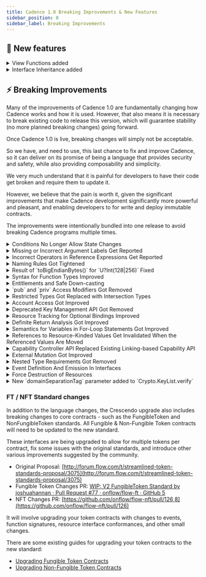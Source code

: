 ```yaml
---
title: Cadence 1.0 Breaking Improvements & New Features
sidebar_position: 0
sidebar_label: Breaking Improvements
---
```


## 💫 New features

<details>

<summary>View Functions added</summary>

#### 💡 Motivation

View functions allow developers to improve the reliability and safety of their programs, and helps them to reason about the effects of their and the programs of others.
Developers can mark their functions as `view`, which disallows the function from performing state changes. That also makes the intent of functions clear to other programmers, as it allows them to distinguish between functions that change state and ones that do not.

#### ℹ️ Description

Cadence has added support for annotating functions with the `view` keyword, which enforces that no “mutating” operations occur inside the body of the function. The `view` keyword is placed before the `fun` keyword in a function declaration or function expression.
If a function has no `view` annotation, it is considered “non-view”, and users should encounter no difference in behavior in these functions from what they are used to.
If a function does have a `view` annotation, then the following mutating operations are not allowed:

- Writing to, modifying, or destroying any resources
- Writing to or modifying any references
- Assigning to or modifying any variables that cannot be determined to have been created locally inside of the `view` function in question. In particular, this means that captured and global variables cannot be written in these functions
- Calling a non-`view` function
  This feature was proposed in **[FLIP 1056** 7](https://github.com/onflow/flips/blob/main/cadence/20220715-cadence-purity-analysis.md). To learn more, please consult the FLIP and documentation.

#### 🔄 Adoption

You can adopt view functions by adding the `view` modifier to all functions that do not perform mutating operations.

#### ✨ Example

Before:
The function `getCount` of a hypothetical NFT collection returns the number of NFTs in the collection.

```cadence

access(all)
resource Collection {

  access(all)
	var ownedNFTs: @{UInt64: NonFungibleToken.NFT}

	init () {
		self.ownedNFTs<- {}
  }

  access(all)
  fun getCount(): Int {
		returnself.ownedNFTs.length
  }

	/* ... rest of implementation ... */
}

```

After:
The function `getCount` does not perform any state changes, it only reads the length of the collection and returns it. Therefore it can be marked as `view.`

```cadence

    access(all)
    view fun getCount(): Int {
//  ^^^^ addedreturnself.ownedNFTs.length
    }

```

</details>

<details>

<summary>Interface Inheritance added</summary>

#### 💡 Motivation

Previously, interfaces could not inherit from other interfaces, which required developers to repeat code.
Interface inheritance allows code abstraction and code reuse.

#### ℹ️ Description and ✨ example

Interfaces can now inherit from other interfaces of the same kind. This makes it easier for developers to structure their conformances and reduces a lot of redundant code.
For example, suppose there are two resource interfaces `Receiver` and `Vault`, and suppose all implementations of the `Vault` would also need to conform to the interface `Receiver`.
Previously, there was no way to enforce this. Anyone who implements the `Vault` would have to explicitly specify that their concrete type also implements the `Receiver`. But it was not always guaranteed that all implementations would follow this informal agreement.
With interface inheritance, the `Vault` interface can now inherit/conform to the `Receiver` interface.

```cadence
access(all)
resource interface Receiver {
    access(all)
    fun deposit(_ something:@AnyResource)
}

access(all)
resource interface Vault: Receiver {
    access(all)
    fun withdraw(_ amount: Int):@Vault
}
```

Thus, anyone implementing the `Vault` interface would also have to implement the `Receiver` interface as well.

```cadence
access(all)
resource MyVault: Vault {
	// Required!
  access(all)
  fun withdraw(_ amount: Int):@Vault {}
	// Required!
  access(all)
  fun deposit(_ something:@AnyResource) {}
}
```

This feature was proposed in [FLIP 40 2](https://github.com/onflow/flips/blob/main/cadence/20221024-interface-inheritance.md). To learn more, please consult the FLIP and documentation.

</details>

## ⚡ Breaking Improvements

Many of the improvements of Cadence 1.0 are fundamentally changing how Cadence works and how it is used. However, that also means it is necessary to break existing code to release this version, which will guarantee stability (no more planned breaking changes) going forward.

Once Cadence 1.0 is live, breaking changes will simply not be acceptable.

So we have, and need to use, this last chance to fix and improve Cadence, so it can deliver on its promise of being a language that provides security and safety, while also providing composability and simplicity.

We very much understand that it is painful for developers to have their code get broken and require them to update it.

However, we believe that the pain is worth it, given the significant improvements that make Cadence development significantly more powerful and pleasant, and enabling developers to for write and deploy immutable contracts.

The improvements were intentionally bundled into one release to avoid breaking Cadence programs multiple times.

<details>

<summary>Conditions No Longer Allow State Changes</summary>

#### 💡 Motivation

In the current version of Cadence, pre-conditions and post-conditions may perform state changes, e.g. by calling a function that performs a mutation. This may result in unexpected behavior, which might lead to bugs.
To make conditions predictable, they are no longer allowed to perform state changes.

#### ℹ️ Description

Pre-conditions and post-conditions are now considered `view` contexts, meaning that any operations that would be prevented inside of a `view` function are also not permitted in a pre-condition or post-condition.
This is to prevent underhanded code wherein a user modifies global or contract state inside of a condition, where they are meant to simply be asserting properties of that state.
In particular, since only expressions were permitted inside conditions already, this means that if users wish to call any functions in conditions, these functions must now be made `view` functions.
This improvement was proposed in [FLIP 1056 7](https://github.com/onflow/flips/blob/main/cadence/20220715-cadence-purity-analysis.md). To learn more, please consult the FLIP and documentation.

#### 🔄 Adoption

Conditions which perform mutations will now result in the error “Impure operation performed in view context”.
Adjust the code in the condition so it does not perform mutations.
The condition may be considered mutating, because it calls a mutating, i.e. non-`view` function. It might be possible to mark the called function as `view`, and the body of the function may need to get updated in turn.

#### ✨ Example

**Before:**
The function `withdraw` of a hypothetical NFT collection interface allows the withdrawal of an NFT with a specific ID. In its post-condition, the function states that at the end of the function, the collection should have exactly one fewer item than at the beginning of the function.

```cadence
access(all)
resource interface Collection {

  access(all)
  fun getCount(): Int

  access(all)
  fun withdraw(id: UInt64):@NFT {
    post {
          getCount() == before(getCount()) - 1
    }
  }

	/* ... rest of interface ... */
}
```

**After:**
The calls to `getCount` in the post-condition are not allowed and result in the error “Impure operation performed in view context”, because the `getCount` function is considered a mutating function, as it does not have the `view` modifier.
Here, as the `getCount` function only performs a read-only operation and does not change any state, it can be marked as `view`.

```cadence
    access(all)
    view fun getCount(): Int
//  ^^^^
```

</details>

<details>

<summary>Missing or Incorrect Argument Labels Get Reported</summary>

#### 💡 Motivation

Previously, missing or incorrect argument labels of function calls were not reported.
This had the potential to confuse developers or readers of programs, and could potentially lead to bugs.

#### ℹ️ Description

Function calls with missing argument labels are now reported with the error message “missing argument label”, and function calls with incorrect argument labels are now reported with the error message “incorrect argument label”.

#### 🔄 Adoption

Function calls with missing argument labels should be updated to include the required argument labels.
Function calls with incorrect argument labels should be fixed by providing the correct argument labels.

#### ✨ Example

Contract `TestContract` deployed at address `0x1`:

```cadence
access(all)
contract TestContract {

  access(all)
	structTestStruct {

  access(all)
  let a: Int

  access(all)
	let b: String

	init(first: Int, second: String) {
		self.a = first
		self.b = second
    }
  }
}
```

**Incorrect** program:
The initializer of `TestContract.TestStruct` expects the argument labels `first` and `second`.
However, the call of the initializer provides the incorrect argument label `wrong` for the first argument, and is missing the label for the second argument.

```cadence

// Scriptimport TestContract from 0x1

access(all)
fun main() {
    TestContract.TestStruct(wrong: 123, "abc")
}

```

This now results in the following errors:

```go

error: incorrect argument label
  --> script:4:34
   |
 4 |           TestContract.TestStruct(wrong: 123, "abc")
   |                                   ^^^^^ expected `first`, got `wrong`

error: missing argument label: `second`
  --> script:4:46
   |
 4 |           TestContract.TestStruct(wrong: 123, "abc")
   |                                               ^^^^^

```

**Corrected** program:

```cadence

// Scriptimport TestContract from 0x1
access(all)
fun main() {
    TestContract.TestStruct(first: 123, second: "abc")
}

```

We would like to thank community member justjoolz for reporting this bug.

</details>

<details>

<summary>Incorrect Operators in Reference Expressions Get Reported</summary>

#### 💡 Motivation

Previously, incorrect operators in reference expressions were not reported.
This had the potential to confuse developers or readers of programs, and could potentially lead to bugs.

#### ℹ️ Description

The syntax for reference expressions is `&v as &T`, which represents taking a reference to value `v` as type `T`.
Reference expressions that used other operators, such as `as?` and `as!`, e.g. `&v as! &T`, were incorrect and were previously not reported as an error.
The syntax for reference expressions improved to just `&v`. The type of the resulting reference must still be provided explicitly.
If the type is not explicitly provided, the error “cannot infer type from reference expression: requires an explicit type annotation” is reported.
For example, existing expressions like `&v as &T` provide an explicit type, as they statically assert the type using `as &T`. Such expressions thus keep working and do *not* have to be changed.
Another way to provide the type for the reference is by explicitly typing the target of the expression, for example, in a variable declaration, e.g. via `let ref: &T = &v`.
This improvement was proposed in [FLIP 941 2](https://github.com/onflow/flips/blob/main/cadence/20220516-reference-creation-semantics.md). To learn more, please consult the FLIP and documentation.

#### 🔄 Adoption

Reference expressions which use an operator other than `as` need to be changed to use the `as` operator.
In cases where the type is already explicit, the static type assertion (`as &T`) can be removed.

#### ✨ Example

**Incorrect** program:
The reference expression uses the incorrect operator `as!`.

```cadence
let number = 1
let ref = &number as! &Int
```

This now results in the following error:

```bash
error: cannot infer type from reference expression: requires an explicit type annotation
 --> test:3:17
  |
3 |let ref = &number as! &Int
  |           ^
```

**Corrected** program:

```cadence
let number = 1
let ref = &number as &Int
```

Alternatively, the same code can now also be written as follows:

```cadence
let number = 1
let ref: &Int = &number
```

</details>

<details>

<summary>Naming Rules Got Tightened</summary>

#### 💡 Motivation

Previously, Cadence allowed language keywords (e.g. `continue`, `for`, etc.) to be used as names. For example, the following program was allowed:

```cadence
fun continue(import: Int, break: String) { ... }
```

This had the potential to confuse developers or readers of programs, and could potentially lead to bugs.

#### ℹ️ Description

Most language keywords are no longer allowed to be used as names.
Some keywords are still allowed to be used as names, as they have limited significance within the language. These allowed keywords are as follows:

- `from`: only used in import statements `import foo from ...`
- `account`: used in access modifiers `access(account) let ...`
- `all`: used in access modifier `access(all) let ...`
- `view`: used as modifier for function declarations and expressions `view fun foo()...`, let `f = view fun () ...`
  Any other keywords will raise an error during parsing, such as:

```cadence
let break: Int= 0
//  ^ error: expected identifier after start of variable declaration, got keyword break
```

#### 🔄 Adoption

Names which use language keywords must be renamed.

#### ✨ Example

**Before:**
A variable is named after a language keyword.

```cadence
let contract = signer.borrow<&MyContract>(name: "MyContract")
//  ^ error: expected identifier after start of variable declaration, got keyword contract
```

**After:**
The variable is renamed to avoid the clash with the language keyword.

```cadence
let myContract = signer.borrow<&MyContract>(name: "MyContract")
```

</details>

<details>

<summary>Result of `toBigEndianBytes()` for `U?Int(128|256)` Fixed</summary>

#### 💡 Motivation

Previously, the implementation of `.toBigEndianBytes()` was incorrect for the large integer types `Int128`, `Int256`, `UInt128`, and `UInt256`.
This had the potential to confuse developers or readers of programs, and could potentially lead to bugs.

#### ℹ️ Description

Calling the `toBigEndianBytes` function on smaller sized integer types returns the exact number of bytes that fit into the type, left-padded with zeros. For instance, `Int64(1).toBigEndianBytes()` returns an array of 8 bytes, as the size of `Int64` is 64 bits, 8 bytes.
Previously, the `toBigEndianBytes` function erroneously returned variable-length byte arrays without padding for the large integer types `Int128`, `Int256`, `UInt128`, and `UInt256`. This was inconsistent with the smaller fixed-size numeric types, such as `Int8`, and `Int32`.
To fix this inconsistency, `Int128` and `UInt128` now always return arrays of 16 bytes, while `Int256` and `UInt256` return 32 bytes.

#### ✨ Example

```cadence
let someNum: UInt128 = 123456789
let someBytes: [UInt8] = someNum.toBigEndianBytes()
// OLD behavior;
// someBytes = [7, 91, 205, 21]
// NEW behavior:
// someBytes = [0, 0, 0, 0, 0, 0, 0, 0, 0, 0, 0, 0, 7, 91, 205, 21]
```

#### 🔄 Adoption

Programs that use `toBigEndianBytes` directly, or indirectly by depending on other programs, should be checked for how the result of the function is used. It might be necessary to adjust the code to restore existing behavior.
If a program relied on the previous behavior of truncating the leading zeros, then the old behavior can be recovered by first converting to a variable-length type, `Int` or `UInt`, as the `toBigEndianBytes` function retains the variable-length byte representations, i.e. the result has no padding bytes.

```cadence
let someNum: UInt128 = 123456789
let someBytes: [UInt8] = UInt(someNum).toBigEndianBytes()
// someBytes = [7, 91, 205, 21]
```

</details>

<details>

<summary>Syntax for Function Types Improved</summary>

#### 💡 Motivation

Previously, function types were expressed using a different syntax from function declarations or expressions. The previous syntax was unintuitive for developers, making it hard to write and read code that used function types.

#### ℹ️ Description and ✨ examples

Function types are now expressed using the `fun` keyword, just like expressions and declarations. This improves readability and makes function types more obvious.
For example, given the following function declaration:

```cadence
fun foo(n: Int8, s: String): Int16 { /* ... */ }
```

The function `foo` now has the type `fun(Int8, String): Int16`.
The `:` token is right-associative, so functions that return other functions can have their types written without nested parentheses:

```cadence
fun curriedAdd(_ x: Int): fun(Int): Int {
	return fun(_ y: Int): Int {
		return x+ y
  }
}
// function `curriedAdd` has the type `fun(Int): fun(Int): Int`
```

To further bring the syntax for function types closer to the syntax of function declarations expressions, it is now possible to omit the return type, in which case the return type defaults to `Void`.

```rust
fun logTwice(_ value: AnyStruct) {// Return type is implicitly `Void`
	log(value)
	log(value)
}

// The function types of these variables are equivalent
let logTwice1: fun(AnyStruct): Void = logTwice
let logTwice2: fun(AnyStruct) = logTwice
```

As a bonus consequence, it is now allowed for any type to be parenthesized. This is useful for complex type signatures, or for expressing optional functions:

```rust

// A function that returns an optional Int16
let optFun1: fun (Int8): Int16? =
	fun (_: Int8): Int? { return nil }

// An optional function that returns an Int16
let optFun2: (fun (Int8): Int16)? = nil

```

This improvement was proposed in \*\*\*\*[FLIP 43](https://github.com/onflow/flips/blob/main/cadence/20221018-change-fun-type-syntax.md).

#### 🔄 Adoption

Programs that use the old function type syntax need to be updated by replacing the surrounding parentheses of function types with the `fun` keyword.
**Before:**

```rust
let baz: ((Int8, String): Int16) = foo
			// ^                     ^
			// surrounding parentheses of function type
```

**After:**

```cadence
let baz: fun (Int8, String): Int16 = foo
```

</details>

<details>

<summary>Entitlements and Safe Down-casting</summary>

#### 💡 Motivation

Previously, Cadence’s main access-control mechanism, restricted reference types, has been a source of confusion and mistakes for contract developers.
Developers new to Cadence often were surprised and did not understand why access-restricted functions, like the `withdraw` function of the fungible token `Vault` resource type, were declared as `pub`, making the function publicly accessible – access would later be restricted through a restricted type.
It was too easy to accidentally give out a `Capability` with a more permissible type than intended, leading to security problems.
Additionally, because what fields and functions were available to a reference depended on what the type of the reference was, references could not be downcast, leading to ergonomic issues.

#### ℹ️ Description

Access control has improved significantly.
When giving another user a reference or `Capability` to a value you own, the fields and functions that the user can access is determined by the type of the reference or `Capability`.
Previously, access to a value of type `T`, e.g. via a reference `&T`, would give access to all fields and functions of `T`. Access could be restricted, by using a restricted type. For example, a restricted reference `&T{I}` could only access members that were `pub` on `I`. Since references could not be downcast, any members defined on `T` but not on `I` were unavailable to this reference, even if they were `pub`.
Access control is now handled using a new feature called Entitlements, as originally proposed across [\*\*FLIP 54 3](https://github.com/onflow/flips/blob/main/cadence/20221214-auth-remodel.md)** and **[FLIP 94 3](https://github.com/onflow/flips/blob/main/cadence/20230623-entitlement-improvements.md)\*\*.
A reference can now be “entitled” to certain facets of an object. For example, the reference `auth(Withdraw) &Vault` is entitled to access fields and functions of `Vault` which require the `Withdraw` entitlement.
Entitlements can be are declared using the new `entitlement` syntax.
Members can be made to require entitlements using the access modifier syntax `access(E)`, where `E` is an entitlement that the user must posses.
For example:

```cadence
entitlement Withdraw

access(Withdraw)
fun withdraw(amount: UFix64): @Vault
```

References can now always be down-casted, the standalone `auth` modifier is not necessary anymore, and got removed.
For example, the reference `&{Provider}` can now be downcast to `&Vault`, so access control is now handled entirely through entitlements, rather than types.
To learn more, please refer to the [documentation](https://cadence-lang.org/docs/1.0/language/access-control#entitlements).

#### 🔄 Adoption

The access modifiers of fields and functions need to be carefully audited and updated.
Fields and functions that have the `pub` access modifier are now callable by anyone with any reference to that type. If access to the member should be restricted, the `pub` access modifier needs to be replaced with an entitlement access modifier.
When creating a `Capability` or a reference to a value, **it must be carefully considered which entitlements are provided to the recipient of that `Capability` or reference** – only the entitlements which are necessary and not more should be include in the `auth` modifier of the reference type.

#### ✨ Example

**Before:**
The `Vault` resource was originally written like so:

```cadence
access(all)
resource interface Provider {
	access(all)
  funwithdraw(amount:UFix64): @Vault {
	// ...
  }
}

access(all)
resource Vault: Provider, Receiver, Balance {
	access(all)
  fun withdraw(amount:UFix64): @Vault {
	// ...
  }

	access(all)
  fun deposit(from: @Vault) {
	// ...
  }

	access(all)
	var balance: UFix64
}

```

**After:**
The `Vault` resource might now be written like this:

```cadence

access(all) entitlement Withdraw

access(all)
resource interface Provider {
	access(Withdraw)
  funwithdraw(amount:UFix64): @Vault {
	// ...
  }
}

access(all)
resource Vault: Provider, Receiver, Balance {

	access(Withdraw)// withdrawal requires permission
  fun withdraw(amount:UFix64): @Vault {
	// ...
  }

	access(all)
  fun deposit(from: @Vault) {
	// ...
  }

	access(all)
	var balance: UFix64
}
```

Here, the `access(Withdraw)` syntax means that a reference to `Vault` must possess the `Withdraw` entitlement in order to be allowed to call the `withdraw` function, which can be given when a reference or `Capability` is created by using a new syntax: `auth(Withdraw) &Vault`.
This would allow developers to safely downcast `&{Provider}` references to `&Vault` references if they want to access functions like `deposit` and `balance`, without enabling them to call `withdraw`.

</details>

<details>

<summary>`pub` and `priv` Access Modifiers Got Removed</summary>

#### 💡 Motivation

With the previously mentioned entitlements feature, which uses `access(E)` syntax to denote entitled access, the `pub`, `priv` and `pub(set)` modifiers became the only access modifiers that did not use the `access` syntax.
This made the syntax inconsistent, making it harder to read and understand programs.
In addition, `pub` and `priv` already had alternatives/equivalents: `access(all)` and `access(self)`.

#### ℹ️ Description

The `pub`, `priv` and `pub(set)` access modifiers got removed from the language, in favor of their more explicit `access(all)` and `access(self)` equivalents (for `pub` and `priv`, respectively).
This makes access modifiers more uniform and better match the new entitlements syntax.
This improvement was originally proposed in [FLIP 84 2](https://github.com/onflow/flips/blob/main/cadence/20230505-remove-priv-and-pub.md).

#### 🔄 Adoption

Users should replace any `pub` modifiers with `access(all)`, and any `priv` modifiers with `access(self)`.
Fields that were defined as `pub(set)` will no longer be publicly assignable, and no access modifier now exists that replicates this old behavior. If the field should stay publicly assignable, a `access(all)` setter function that updates the field needs to be added, and users have to switch to using it instead of directly assigning to the field.

#### ✨ Example

**Before:**
Types and members could be declared with `pub` and `priv`:

```cadence
pub resource interface Collection {
  pub fun getCount(): Int

  priv fun myPrivateFunction()

	pub(set) let settableInt: Int

	/* ... rest of interface ... */
}
```

**After:**
The same behavior can be achieved with `access(all)` and `access(self)`

```cadence
access(all)
resource interface Collection {

	access(all)
	fun getCount(): Int

	access(self)
	fun myPrivateFunction()

	access(all)
	let settableInt: Int

	// Add a public setter method, replacing pub(set)
	access(all)
	fun setIntValue(_ i:Int): Int

	/* ... rest of interface ... */
}
```

</details>

<details>

<summary>Restricted Types Got Replaced with Intersection Types</summary>

#### 💡 Motivation

With the improvements to access control enabled by entitlements and safe down-casting, the restricted type feature is redundant.

#### ℹ️ Description

Restricted types have been removed. All types, including references, can now be down-casted, restricted types are no longer used for access control.
At the same time intersection types got introduced. Intersection types have the syntax `{I1, I2, ... In}`, where all elements of the set of types (`I1, I2, ... In`) are interface types. A value is part of the intersection type if it conforms to all the interfaces in the intersection type’s interface set. This functionality is equivalent to restricted types that restricted `AnyStruct` and `AnyResource.`
This improvement was proposed in [FLIP 85](https://github.com/onflow/flips/blob/main/cadence/20230505-remove-restricted-types.md). To learn more, please consult the FLIP and documentation.

#### 🔄 Adoption

Code that relies on the restriction behavior of restricted types can be safely changed to just use the concrete type directly, as entitlements will make this safe. For example, `&Vault{Balance}` can be replaced with just `&Vault`, as access to `&Vault` only provides access to safe operations, like getting the balance – **privileged operations, like withdrawal, need additional entitlements.**
Code that uses `AnyStruct` or `AnyResource` explicitly as the restricted type, e.g. in a reference, `&AnyResource{I}`, needs to remove the use of `AnyStruct` / `AnyResource`. Code that already uses the syntax `&{I}` can stay as-is.

#### ✨ Example

**Before:**
This function accepted a reference to a `T` value, but restricted what functions were allowed to be called on it to those defined on the `X`, `Y`, and `Z` interfaces.

```cadence
access(all)
resource interface X {
	access(all)
  fun foo()
}

access(all)
resource interface Y {
	access(all)
  fun bar()
}

access(all)
resource interface Z {
	access(all)
  fun baz()
}

access(all)
resource T: X, Y, Z {
	// implement interfaces
	access(all)
  fun qux() {
	// ...
  }
}

access(all)
fun exampleFun(param: &T{X, Y, Z}) {
	// `param` cannot call `qux` here, because it is restricted to
	// `X`, `Y` and `Z`.
}

```

**After:**
This function can be safely rewritten as:

```cadence
access(all)
resource interface X {
	access(all)
  fun foo()
}

access(all)
resource interface Y {
	access(all)
  fun bar()
}

resource interface Z {
	access(all)
  fun baz()
}

access(all)
entitlement Q

access(all)
resource T: X, Y, Z {
	// implement interfaces
	access(Q)
  fun qux() {
	// ...
  }
}

access(all)
fun exampleFun(param: &T) {
	// `param` still cannot call `qux` here, because it lacks entitlement `Q`
}

```

Any functions on `T` that the author of `T` does not want users to be able to call publicly should be defined with entitlements, and thus will not be accessible to the unauthorized `param` reference, like with `qux` above.

</details>

<details>

<summary>Account Access Got Improved</summary>

#### 💡 Motivation

Previously, access to accounts was granted wholesale: Users would sign a transaction, authorizing the code of the transaction to perform any kind of operation, for example, write to storage, but also add keys or contracts.
Users had to trust that a transaction would only perform supposed access, e.g. storage access to withdraw tokens, but still had to grant full access, which would allow the transaction to perform other operations.
Dapp developers who require users to sign transactions should be able to request the minimum amount of access to perform the intended operation, i.e. developers should be able to follow the principle of least privilege (PoLA).
This allows users to trust the transaction and Dapp.

#### ℹ️ Description

Previously, access to accounts was provided through the built-in types `AuthAccount` and `PublicAccount`: `AuthAccount` provided full *write* access to an account, whereas `PublicAccount` only provided *read* access.
With the introduction of entitlements, this access is now expressed using entitlements and references, and only a single `Account` type is necessary. In addition, storage related functionality were moved to the field `Account.storage`.
Access to administrative account operations, such as writing to storage, adding keys, or adding contracts, is now gated by both coarse grained entitlements (e.g. `Storage`, which grants access to all storage related functions, and `Keys`, which grants access to all key management functions), as well as fine-grained entitlements (e.g. `SaveValue` to save a value to storage, or `AddKey` to add a new key to the account).
Transactions can now request the particular entitlements necessary to perform the operations in the transaction.
This improvement was proposed in [FLIP 92 8](https://github.com/onflow/flips/blob/main/cadence/20230525-account-type.md). To learn more, consult the FLIP and the documentation.

#### 🔄 Adoption

Code that previously used `PublicAccount` can simply be replaced with an unauthorized account reference, `&Account.`
Code that previously used `AuthAccount` must be replaced with an authorized account reference. Depending on what functionality of the account is accessed, the appropriate entitlements have to be specified.
For example, if the `save` function of `AuthAccount` was used before, the function call must be replaced with `storage.save`, and the `SaveValue` or `Storage` entitlement is required.

#### ✨ Example

**Before:**
The transactions wants to save a value to storage. It must request access to the whole account, even though it does not need access beyond writing to storage.

```cadence
transaction {
  prepare(signer: AuthAccount) {
    signer.save("Test", to: /storage/test)
  }
}
```

**After:**
The transaction requests the fine-grained account entitlement `SaveValue`, which allows the transaction to call the `save` function.

```cadence
transaction {
  prepare(signer: auth(SaveValue)&Account) {
    signer.storage.save("Test", to: /storage/test)
  }
}
```

If the transaction attempts to perform other operations, such as adding a new key, it is rejected:

```cadence
transaction {
  prepare(signer: auth(SaveValue)&Account) {
    signer.storage.save("Test", to: /storage/test)
    signer.keys.add(/* ... */)
		//          ^^^ Error: Cannot call function, requires `AddKey` or `Keys` entitlement
  }
}
```

</details>

<details>

<summary>Deprecated Key Management API Got Removed</summary>

#### 💡 Motivation

Cadence provides two key management APIs:

- The original, low-level API, which worked with RLP-encoded keys
- The improved, high-level API, which works with convenient data types like `PublicKey`, `HashAlgorithm`, and `SignatureAlgorithm`
  The improved API was introduced, as the original API was difficult to use and error-prone.
  The original API was deprecated in early 2022.

#### ℹ️ Description

The original account key management API, got removed. Instead, the improved key management API should be used.
To learn more,

#### 🔄 Adoption

Replace uses of the original account key management API functions with equivalents of the improved API:
| Removed | Replacement |
| --------------------------- | ------------------- |
| AuthAccount.addPublicKey | Account.keys.add |
| AuthAccount.removePublicKey | Account.keys.revoke |
To learn more, please refer to the [documentation](https://developers.flow.com/cadence/language/accounts#account-keys).

#### ✨ Example

**Before:**

```cadence

transaction(encodedPublicKey: [UInt8]) {
  prepare(signer: AuthAccount) {
    signer.addPublicKey(encodedPublicKey)
  }
}

```

**After:**

```cadence
transaction(publicKey: [UInt8]) {
  prepare(signer: auth(Keys) &Account) {
    signer.keys.add(
      publicKey: PublicKey(
	      publicKey: publicKey,
        signatureAlgorithm: SignatureAlgorithm.ECDSA_P256
      ),
	    hashAlgorithm: HashAlgorithm.SHA3_256,
		  weight: 100.0
    )
  }
}
```

</details>

<details>

<summary>Resource Tracking for Optional Bindings Improved</summary>

#### 💡 Motivation

Previously, resource tracking for optional bindings (”if-let statements”) was implemented incorrectly, leading to errors for valid code.
This required developers to add workarounds to their code.

#### ℹ️ Description

Resource tracking for optional bindings (”if-let statements”) was fixed.
For example, the following program used to be invalid, reporting a resource loss error for `optR`:

```cadence
resource R {}
fun asOpt(_ r: @R): @R? {
	return <-r
}

fun test() {
  let r <- create R()
  let optR <- asOpt(<-r)
  if let r2 <- optR {
      destroy r2
  }
}
```

This program is now considered valid.

#### 🔄 Adoption

New programs do not need workarounds anymore, and can be written naturally.
Programs that previously resolved the incorrect resource loss error with a workaround, for example by invalidating the resource also in the else-branch or after the if-statement, are now invalid:

```cadence

fun test() {
	let r <- createR()
	let optR <-asOpt(<-r)
	if let r2 <- optR {
	  destroy r2
	} else {
    destroy optR
    // unnecessary, but added to avoid error
  }
}
```

The unnecessary workaround needs to be removed.

</details>

<details>

<summary>Definite Return Analysis Got Improved</summary>

#### 💡 Motivation

Definite return analysis determines if a function always exits, in all possible execution paths, e.g. through a `return` statement, or by calling a function that never returns, like `panic`.
This analysis was incomplete and required developers to add workarounds to their code.

#### ℹ️ Description

The definite return analysis got significantly improved.
This means that the following program is now accepted: both branches of the if-statement exit, one using a `return` statement, the other using a function that never returns, `panic`:

```cadence
resource R {}

fun mint(id: UInt64):@R {
	if id > 100 {
		return <- create R()
  } else {
    panic("bad id")
  }
}
```

The program above was previously rejected with a “missing return statement” error – even though we can convince ourselves that the function will exit in both branches of the if-statement, and that any code after the if-statement is unreachable, the type checker was not able to detect that – it now does.

#### 🔄 Adoption

New programs do not need workarounds anymore, and can be written naturally.
Programs that previously resolved the incorrect error with a workaround, for example by adding an additional exit at the end of the function, are now invalid:

```cadence

resource R {}

fun mint(id: UInt64):@R {
	if id > 100 {
		return <- create R()
  } else {
    panic("bad id")
  }

	// unnecessary, but added to avoid error
  panic("unreachable")
}
```

The improved type checker now detects and reports the unreachable code after the if-statement as an error:

```bash
error: unreachable statement
--> test.cdc:12:4
	|
12|  panic("unreachable")
	|  ^^^^^^^^^^^^^^^^^^^^
exit status 1
```

To make the code valid, simply remove the unreachable code.

</details>

<details>

<summary>Semantics for Variables in For-Loop Statements Got Improved</summary>

#### 💡 Motivation

Previously, the iteration variable of `for-in` loops was re-assigned on each iteration.
Even though this is a common behavior in many programming languages, it is surprising behavior and a source of bugs.
The behavior was improved to the often assumed/expected behavior of a new iteration variable being introduced for each iteration, which reduces the likelihood for a bug.

#### ℹ️ Description

The behavior of `for-in` loops improved, so that a new iteration variable is introduced for each iteration.
This change only affects few programs, as the behavior change is only noticeable if the program captures the iteration variable in a function value (closure).
This improvement was proposed in [FLIP 13 1](https://github.com/onflow/flips/blob/main/cadence/20221011-for-loop-semantics.md). To learn more, consult the FLIP and documentation.

#### ✨ Example

Previously, `values` would result in `[3, 3, 3]`, which might be surprising and unexpected. This is because `x` was *reassigned* the current array element on each iteration, leading to each function in `fs` returning the last element of the array.

```cadence
// Capture the values of the array [1, 2, 3]
let fs: [((): Int)] = []
for x in [1, 2, 3] {
	// Create a list of functions that return the array value
  fs.append(fun (): Int {
		return x
  })
}

// Evaluate each function and gather all array values
let values: [Int] = []
for f in fs {
  values.append(f())
}
```

</details>

<details>

<summary>References to Resource-Kinded Values Get Invalidated When the Referenced Values Are Moved</summary>

#### 💡 Motivation

Previously, when a reference is taken to a resource, that reference remains valid even if the resource was moved, for example when created and moved into an account, or moved from one account into another.
In other words, references to resources stayed alive forever. This could be a potential safety foot-gun, where one could gain/give/retain unintended access to resources through references.

#### ℹ️ Description

References are now invalidated if the referenced resource is moved after the reference was taken. The reference is invalidated upon the first move, regardless of the origin and the destination.
This feature was proposed in [FLIP 1043](https://github.com/onflow/flips/blob/main/cadence/20220708-resource-reference-invalidation.md). To learn more, please consult the FLIP and documentation.

#### ✨ Example

```cadence
// Create a resource.
let r <-createR()

// And take a reference.
let ref = &r as &R

// Then move the resource into an account.
account.save(<-r, to: /storage/r)

// Update the reference.
ref.id = 2

```

Old behavior:

```cadence

// This will also update the referenced resource in the account.
ref.id = 2

```

The above operation will now result in a static error.

```cadence

// Trying to update/access the reference will produce a static error:
//     "invalid reference: referenced resource may have been moved or destroyed"
ref.id = 2

```

However, not all scenarios can be detected statically. e.g:

```cadence

fun test(ref: &R) {
	ref.id = 2
}
```

In the above function, it is not possible to determine whether the resource to which the reference was taken has been moved or not. Therefore, such cases are checked at run-time, and a run-time error will occur if the resource has been moved.

#### 🔄 Adoption

Review code that uses references to resources, and check for cases where the referenced resource is moved. Such code may now be reported as invalid, or result in the program being aborted with an error when a reference to a moved resource is de-referenced.

</details>

<details>

<summary>Capability Controller API Replaced Existing Linking-based Capability API</summary>

#### 💡 Motivation

Cadence encourages a capability-based security model. Capabilities are themselves a new concept that most Cadence programmers need to understand.
The existing API for capabilities was centered around “links” and “linking”, and the associated concepts of the public and private storage domains, led to capabilities being even confusing and awkward to use.
An better API is easier to understand and easier to work with.

#### ℹ️ Description

The existing linking-based capability API has been replaced by a more powerful and easier to use API based on the notion of Capability Controllers. The new API makes the creation of new and the revocation of existing capabilities simpler.
This improvement was proposed in [FLIP 798 9](https://github.com/onflow/flips/blob/main/cadence/20220203-capability-controllers.md). To learn more, consult the FLIP and the documentation.

#### 🔄 Adoption

Existing uses of the linking-based capability API must be replaced with the new Capability Controller API.
| Removed | Replacement |
| --------------------------------------------------------------- | --------------------------------------------------------------------- | ------------------------------------ | --------------------------------------------------------------------- |
| AuthAccount.link, with private path | Account.capabilities.storage.issue |
| AuthAccount.link, with public path | Account.capabilities.storage.issue and Account.capabilities.publish |
| AuthAccount.linkAccount | AuthAccount.capabilities.account.issue |
| AuthAccount.unlink, with private path | - Get capability controller: Account.capabilities.storage/account.get |
| - Revoke controller: Storage/AccountCapabilityController.delete | | AuthAccount.unlink, with public path | - Get capability controller: Account.capabilities.storage/account.get |

- Revoke controller: Storage/AccountCapabilityController.delete
- Unpublish capability:Account.capabilities.unpublish || AuthAccount/PublicAccount.getCapability | Account.capabilities.get || AuthAccount/PublicAccount.getCapability with followed borrow | Account.capabilities.borow || AuthAccount.getLinkTarget | N/A |

#### ✨ Example

Assume there is a `Counter` resource which stores a count, and it implements an interface `HasCount` which is used to allow read access to the count.

```cadence
access(all)
resource interface HasCount {
  access(all)
  count: Int
}

access(all)
resource Counter: HasCount {
  access(all)
	var count: Int

	init(count: Int) {
		self.count = count
  }
}
```

Granting access, before:

```cadence
transaction {
  prepare(signer: AuthAccount) {
    signer.save(
	    <-create Counter(count: 42),
      to: /storage/counter
    )
    signer.link<&{HasCount}>(
	    /public/hasCount,
	    target: /storage/counter
    )
  }
}
```

Granting access, after:

```cadence
transaction {
  prepare(signer: auth(Storage, Capabilities)&Account) {
    signer.save(
	    <-create Counter(count: 42),
      to: /storage/counter
    )
		let cap = signer.capabilities.storage.issue<&{HasCount}>(
			/storage/counter
		)
    signer.capabilities.publish(cap, at: /public/hasCount)
  }
}
```

Getting access, before:

```cadence
access(all)
fun main(): Int {
	let counterRef = getAccount(0x1)
    .getCapabilities<&{HasCount}>(/public/hasCount)
    .borrow()!
  return counterRef.count
}
```

Getting access, after:

```cadence
access(all)
fun main(): Int {
	let counterRef = getAccount(0x1)
	  .capabilities
	  .borrow<&{HasCount}>(/public/hasCount)!
  return counterRef.count
}
```

</details>

<details>

<summary>External Mutation Got Improved</summary>

#### 💡 Motivation

A previous version of Cadence (“Secure Cadence”), attempted to prevent a common safety foot-gun: Developers might use the `let` keyword for a container-typed field, assuming it would be immutable.
Though Secure Cadence implements the [Cadence mutability restrictions FLIP](https://github.com/onflow/flips/blob/main/cadence/20211129-cadence-mutability-restrictions.md), it did not fully solve the problem / prevent the foot-gun and there were still ways to mutate such fields, so a proper solution was devised.
To learn more about the problem and motivation to solve it, please read the associated [Vision](https://github.com/onflow/flips/blob/main/cadence/vision/mutability-restrictions.md) document.

#### ℹ️ Description

The mutability of containers (updating a field of a composite value, key of a map, or index of an array) through references has changed:
When a field/element is accessed through a reference, a reference to the accessed inner object is returned, instead of the actual object. These returned references are unauthorized by default, and the author of the object (struct/resource/etc.) can control what operations are permitted on these returned references by using entitlements and entitlement mappings.
This improvement was proposed in two FLIPs:

- [FLIP 89: Change Member Access Semantics](https://github.com/onflow/flips/blob/main/cadence/20230517-member-access-semnatics.md)
- [FLIP 86: Introduce Built-in Mutability Entitlements 1](https://github.com/onflow/flips/blob/main/cadence/20230519-built-in-mutability-entitlements.md)
  To learn more, please consult the FLIPs and the documentation.

#### 🔄 Adoption

As mentioned in the previous section, the most notable change in this improvement is that, when a field/element is accessed through a reference, a reference to the accessed inner object is returned, instead of the actual object. So developers would need to change their code to:

- Work with references, instead of the actual object, when accessing nested objects through a reference.
- Use proper entitlements for fields when they declare their ow `struct` and `resource` types.

#### ✨ Example

Consider the below resource collection:

```cadence

pub resource MasterCollection {
    publet kittyCollection:@Collection
    publet topshotCollection:@Collection
}

pub resource Collection {
    pub(set)var id: String

    access(all)var ownedNFTs: @{UInt64: NonFungibleToken.NFT}

    access(all) fun deposit(token:@NonFungibleToken.NFT) {... }
}

```

Earlier, it was possible to mutate the inner collections, even if someone only had a reference to the `MasterCollection`. e.g:

```cadence

var masterCollectionRef:&MasterCollection=...// Directly updating the field
masterCollectionRef.kittyCollection.id= "NewID"

// Calling a mutating function
masterCollectionRef.kittyCollection.deposit(<-nft)

// Updating via the referencelet ownedNFTsRef=&masterCollectionRef.kittyCollection.ownedNFTsas&{UInt64: NonFungibleToken.NFT}
destroy ownedNFTsRef.insert(key: 1234,<-nft)

```

Once this change is introduced, the above collection can be re-written as below:

```cadence

pub resource MasterCollection {
    access(KittyCollectorMapping)
let kittyCollection:@Collection

    access(TopshotCollectorMapping)
let topshotCollection:@Collection
}

pub resource Collection {
    pub(set)var id: String

    access(Identity)
var ownedNFTs: @{UInt64: NonFungibleToken.NFT}

    access(Insert)
    fun deposit(token:@NonFungibleToken.NFT) {/* ... */ }
}

// Entitlements and mappings for `kittyCollection`

entitlement KittyCollector

entitlement mapping KittyCollectorMapping {
    KittyCollector -> Insert
    KittyCollector -> Remove
}

// Entitlements and mappings for `topshotCollection`

entitlement TopshotCollector

entitlement mapping TopshotCollectorMapping {
    TopshotCollector -> Insert
    TopshotCollector -> Remove
}

```

Then for a reference with no entitlements, none of the previously mentioned operations would be allowed:

```cadence

var masterCollectionRef:&MasterCollection<-...// Error: Cannot update the field. Doesn't have sufficient entitlements.
masterCollectionRef.kittyCollection.id= "NewID"

// Error: Cannot directly update the dictionary. Doesn't have sufficient entitlements.
destroy masterCollectionRef.kittyCollection.ownedNFTs.insert(key: 1234,<-nft)
destroy masterCollectionRef.ownedNFTs.remove(key: 1234)

// Error: Cannot call mutating function. Doesn't have sufficient entitlements.
masterCollectionRef.kittyCollection.deposit(<-nft)

// Error: `masterCollectionRef.kittyCollection.ownedNFTs` is already a non-auth reference.// Thus cannot update the dictionary. Doesn't have sufficient entitlements.let ownedNFTsRef=&masterCollectionRef.kittyCollection.ownedNFTsas&{UInt64: NonFungibleToken.NFT}
destroy ownedNFTsRef.insert(key: 1234,<-nft)

```

To perform these operations on the reference, one would need to have obtained a reference with proper entitlements:

```cadence

var masterCollectionRef: auth{KittyCollector}&MasterCollection<-...// Directly updating the field
masterCollectionRef.kittyCollection.id= "NewID"

// Updating the dictionary
destroy masterCollectionRef.kittyCollection.ownedNFTs.insert(key: 1234,<-nft)
destroy masterCollectionRef.kittyCollection.ownedNFTs.remove(key: 1234)

// Calling a mutating function
masterCollectionRef.kittyCollection.deposit(<-nft)

```

</details>

<details>

<summary>Nested Type Requirements Got Removed</summary>

#### 💡 Motivation

[Nested Type Requirements 3](https://docs.onflow.org/cadence/language/interfaces/#nested-type-requirements) were a fairly advanced concept of the language.
Just like an interface could require a conforming type to provide a certain field or function, it could also have required the conforming type to provide a nested type.
This is an uncommon feature in other programming languages and hard to understand.
In addition, the value of nested type requirements was never realized. While it was previously used in the FT and NFT contracts, the addition of other language features like interface inheritance and events being emittable from interfaces, there were no more uses case compelling enough to justify a feature of this complexity.

#### ℹ️ Description

Contract interfaces can no longer declare any concrete types (`struct`, `resource` or `enum`) in their declarations, as this would create a type requirement. `event` declarations are still allowed, but these create an `event` type limited to the scope of that contract interface; this `event` is not inherited by any implementing contracts. Nested interface declarations are still permitted, however.
This improvement was proposed in [FLIP 118 3](https://github.com/onflow/flips/blob/main/cadence/20230711-remove-type-requirements.md).

#### 🔄 Adoption

Any existing code that made use of the type requirements feature should be rewritten not to use this feature.

</details>

<details>

<summary>Event Definition And Emission In Interfaces</summary>

#### 💡 Motivation

In order to support the removal of nested type requirements, events have been made define-able and emit-able from contract interfaces, as events were among the only common uses of the type requirements feature.

#### ℹ️ Description

Contract interfaces may now define event types, and these events can be emitted from function conditions and default implementations in those contract interfaces.
This improvement was proposed in [FLIP 111](https://github.com/onflow/flips/blob/main/cadence/20230417-events-emitted-from-interfaces.md).

#### 🔄 Adoption

Contract interfaces that previously used type requirements to enforce that concrete contracts which implement the interface should also declare a specific event, should instead define and emit that event in the interface.

#### ✨ Example

Before:
A contract interface like the one below (`SomeInterface`) used a type requirement to enforce that contracts which implement the interface also define a certain event (`Foo`):

```cadence

contract interface SomeInterface {

    event Foo()
// ^^^^^^^^^^^ type requirement

    fun inheritedFunction()
}

contract MyContract: SomeInterface {

    event Foo()
//  ^^^^^^^^^^^ type definition to satisfy type requirement

    fun inheritedFunction() {
// ...
        emit Foo()
    }
}

```

After:
This can be rewritten to emit the event directly from the interface, so that any contracts that implement `Intf` will always emit `Foo` when `inheritedFunction` is called:

```cadence

contract interface Intf {

    event Foo()
// ^^^^^^^^^^^ type definition

    fun inheritedFunction() {
       pre {
          emit Foo()
       }
    }
}

```

</details>

<details>

<summary>Force Destruction of Resources</summary>

#### 💡 Motivation

It was previously possible to panic in the body of a resource or attachment’s `destroy` method, effectively preventing the destruction or removal of that resource from an account. This could be used as an attack vector by handing people undesirable resources or hydrating resources to make them extremely large or otherwise contain undesirable content.

#### ℹ️ Description

Contracts may no longer define `destroy` functions on their resources, and are no longer required to explicitly handle the destruction of resource fields. These will instead be implicitly destroyed whenever a resource is destroyed.
Additionally, developers may define a `ResourceDestroyed` event in the body of a resource definition using default arguments, which will be lazily evaluated and then emitted whenever a resource of that type is destroyed.
This improvement was proposed in [FLIP 131 4](https://github.com/onflow/flips/pull/131).

#### 🔄 Adoption

Contracts that previously used destroy methods will need to remove them, and potentially define a ResourceDestroyed event to track destruction if necessary.

#### ✨ Example

A pair of resources previously written as:

```cadence

eventE(id:Int)
resourceSubResource {
let id:Intinit(id: Int) {
	      self.id = id
	  }
destroy() {
       emitE(id: self.id)
    }
}
resource R {
let subR: @SubResourceinit(id: Int) {
      self.subR <- createSubResource(id: id)
   }
destroy() {
      destroy self.subR
   }
}

```

can now be equivalently written as:

```cadence

resource SubResource {
    event ResourceDestroyed(id: Int=self.id)
let id: Int
init(id: Int) {
self.id= id
	  }
}
resource R {
let subR:@SubResourceinit(id: Int) {
self.subR<- create SubResource(id: id)
   }
}

```

</details>

<details>

<summary>New `domainSeparationTag` parameter added to `Crypto.KeyList.verify`</summary>

#### 💡 Motivation

`KeyList`’s `verify` function used to hardcode the domain separation tag (`"FLOW-V0.0-user"`) used to verify each signature from the list. This forced users to use the same domain tag and didn’t allow them to scope their signatures to specific use-cases and applications. Moreover, the `verify` function didn’t mirror the `PublicKey` signature verification behaviour which accepts a domain tag parameter.

#### ℹ️ Description

`KeyList`’s `verify` function requires an extra parameter to specify the domain separation tag used to verify the input signatures. The tag is is a single `string` parameter and is used with all signatures. This mirrors the behaviour of the simple public key [signature verification](https://cadence-lang.org/docs/1.0/language/crypto#signature-verification).

#### 🔄 Adoption

Contracts that use `KeyList` need to update the calls to `verify` by adding the new domain separation tag parameter. Using the tag as `"FLOW-V0.0-user"` would keep the exact same behaviour as before the breaking change. Applications may also define a new domain tag for their specific use-case and use it when generating valid signatures, for added security against signature replays. Check the [signature verification doc](https://cadence-lang.org/docs/1.0/language/crypto#signature-verification) and specifically [hashing with a tag](https://cadence-lang.org/docs/1.0/language/crypto#hashing-with-a-domain-tag) for details on how to generate valid signatures with a tag.

#### ✨ Example

A previous call to `KeyList`’s `verify` is written as:

```php

let isValid = keyList.verify(
    signatureSet: signatureSet,
    signedData: signedData
)

```

can now be equivalently written as:

```php

let isValid = keyList.verify(
    signatureSet: signatureSet,
    signedData: signedData,
    domainSeparationTag: "FLOW-V0.0-user"
)

```

Instead of the existing hardcoded domain separation tag, a new domain tag can be defined, but it has to be also used when generating valid signatures, e.g. `"my_app_custom_domain_tag"`.

#### ➡️Related

</details>

### FT / NFT Standard changes

In addition to the language changes, the Crescendo upgrade also includes breaking changes to core contracts - such as the FungibleToken and NonFungibleToken standards. All Fungible & Non-Fungible Token contracts will need to be updated to the new standard.

These interfaces are being upgraded to allow for multiple tokens per contract, fix some issues with the original standards, and introduce other various improvements suggested by the community.

- Original Proposal: [http://forum.flow.com/t/streamlined-token-standards-proposal/3075](http://forum.flow.com/t/streamlined-token-standards-proposal/3075)
- Fungible Token Changes PR: [WIP: V2 FungibleToken Standard by joshuahannan · Pull Request #77 · onflow/flow-ft · GitHub 5](https://github.com/onflow/flow-ft/pull/77)
- NFT Changes PR: [https://github.com/onflow/flow-nft/pull/126 8](https://github.com/onflow/flow-nft/pull/126)

It will involve upgrading your token contracts with changes to events, function signatures, resource interface conformances, and other small changes.

There are some existing guides for upgrading your token contracts to the new standard:

- [Upgrading Fungible Token Contracts](./ft-guide.mdx)
- [Upgrading Non-Fungible Token Contracts](./nft-guide.mdx)
